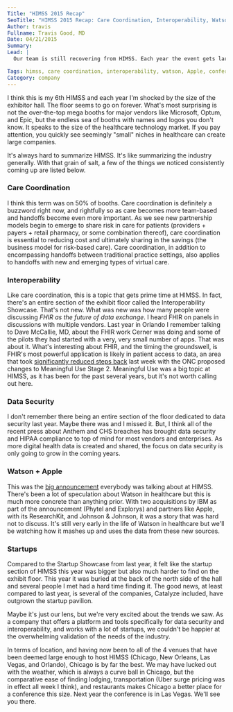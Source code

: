 ```yaml
---
Title: "HIMSS 2015 Recap"
SeoTitle: "HIMSS 2015 Recap: Care Coordination, Interoperability, Watson, and more"
Author: travis
Fullname: Travis Good, MD
Date: 04/21/2015
Summary: 
Lead: |
  Our team is still recovering from HIMSS. Each year the event gets larger (I read attendance was just north of 40, 000 this year) and longer (starting on Saturday this year and running until Thursday). It's an exhausting event but also **the** conference for connecting with anybody in health tech, be they vendors, enterprises, government officials, consultants, or investors.

Tags: himss, care coordination, interoperability, watson, Apple, conferences
Category: company
---
```

I think this is my 6th HIMSS and each year I'm shocked by the size of the exhibitor hall. The floor seems to go on forever. What's most surprising is not the over-the-top mega booths for major vendors like Microsoft, Optum, and Epic, but the endless sea of booths with names and logos you don't know. It speaks to the size of the healthcare technology market. If you pay attention, you quickly see seemingly "small" niches in healthcare can create large companies.

It's always hard to summarize HIMSS. It's like summarizing the industry generally. With that grain of salt, a few of the things we noticed consistently coming up are listed below.

### Care Coordination

I think this term was on 50% of booths. Care coordination is definitely a buzzword right now, and rightfully so as care becomes more team-based and handoffs become even more important. As we see new partnership models begin to emerge to share risk in care for patients (providers + payers + retail pharmacy, or some combination thereof), care coordination is essential to reducing cost and ultimately sharing in the savings (the business model for risk-based care). Care coordination, in addition to encompassing handoffs between traditional practice settings, also applies to handoffs with new and emerging types of virtual care.

### Interoperability

Like care coordination, this is a topic that gets prime time at HIMSS. In fact, there's an entire section of the exhibit floor called the Interoperability Showcase. That's not new. What was new was how many people were discussing *FHIR as the future of data exchange*. I heard FHIR on panels in discussions with multiple vendors. Last year in Orlando I remember talking to Dave McCallie, MD, about the FHIR work Cerner was doing and some of the pilots they had started with a very, very small number of apps. That was about it. What's interesting about FHIR, and the timing the groundswell, is FHIR's most powerful application is likely in patient access to data, an area that took [significantly reduced steps back](https://s3.amazonaws.com/public-inspection.federalregister.gov/2015-08514.pdf) last week with the ONC proposed changes to Meaningful Use Stage 2. Meaningful Use was a big topic at HIMSS, as it has been for the past several years, but it's not worth calling out here.

### Data Security

I don't remember there being an entire section of the floor dedicated to data security last year. Maybe there was and I missed it. But, I think all of the recent press about Anthem and CHS breaches has brought data security and HIPAA compliance to top of mind for most vendors and enterprises. As more digital health data is created and shared, the focus on data security is only going to grow in the coming years.

### Watson + Apple

This was the [big announcement](http://www.forbes.com/sites/benkepes/2015/04/16/more-watson-goodness-ibm-announces-health-focused-vertical/) everybody was talking about at HIMSS. There's been a lot of speculation about Watson in healthcare but this is much more concrete than anything prior. With two acquisitions by IBM as part of the announcement (Phytel and Explorys) and partners like Apple, with its ResearchKit, and Johnson & Johnson, it was a story that was hard not to discuss. It's still very early in the life of Watson in healthcare but we'll be watching how it mashes up and uses the data from these new sources.

### Startups

Compared to the Startup Showcase from last year, it felt like the startup section of HIMSS this year was bigger but also much harder to find on the exhibit floor. This year it was buried at the back of the north side of the hall and several people I met had a hard time finding it. The good news, at least compared to last year, is several of the companies, Catalyze included, have outgrown the startup pavilion.

Maybe it's just our lens, but we're very excited about the trends we saw. As a company that offers a platform and tools specifically for data security and interoperability, and works with a lot of startups, we couldn't be happier at the overwhelming validation of the needs of the industry.

In terms of location, and having now been to all of the 4 venues that have been deemed large enough to host HIMSS (Chicago, New Orleans, Las Vegas, and Orlando), Chicago is by far the best. We may have lucked out with the weather, which is always a curve ball in Chicago, but the comparative ease of finding lodging, transportation (Uber surge pricing was in effect all week I think), and restaurants makes Chicago a better place for a conference this size. Next year the conference is in Las Vegas. We'll see you there.


